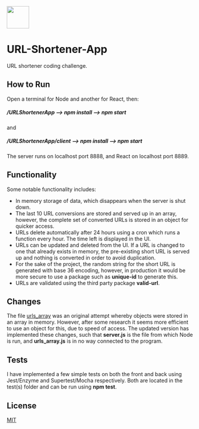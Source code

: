 <img src="https://raw.githubusercontent.com/Matt-dc/URL-Shortener-App/master/client/public/favicon.ico?raw=true" width="60px" />

# URL-Shortener-App

URL shortener coding challenge.

## How to Run

Open a terminal for Node and another for React, then:

##### /URLShortenerApp --> npm install --> npm start

and

##### /URLShortenerApp/client --> npm install --> npm start

The server runs on localhost port 8888, and React on localhost port 8889.

## Functionality

Some notable functionality includes:

- In memory storage of data, which disappears when the server is shut down.
- The last 10 URL conversions are stored and served up in an array, however, the complete set of converted URLs is stored in an object for quicker access.
- URLs delete automatically after 24 hours using a cron which runs a function every hour. The time left is displayed in the UI.
- URLs can be updated and deleted from the UI. If a URL is changed to one that already exists in memory, the pre-existing short URL is served up and nothing is converted in order to avoid duplication.
- For the sake of the project, the random string for the short URL is generated with base 36 encoding, however, in production it would be more secure to use a package such as **unique-id** to generate this.
- URLs are validated using the third party package **valid-url**.

## Changes

The file [urls_array](https://github.com/Matt-dc/URL-Shortener-App/blob/master/urls_array.js) was an original attempt whereby objects were stored in an array in memory. However, after some research it seems more efficient to use an object for this, due to speed of access.
The updated version has implemented these changes, such that **server.js** is the file from which Node is run, and **urls_array.js** is in no way connected to the program.

## Tests

I have implemented a few simple tests on both the front and back using Jest/Enzyme and Supertest/Mocha respectively. Both are located in the test(s) folder and can be run using **npm test**.

## License

[MIT](https://choosealicense.com/licenses/mit/)
